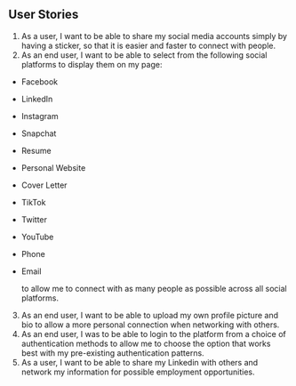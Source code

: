 ## User Stories
1.  As a user, I want to be able to share my social media accounts simply by having a sticker, so that it is easier and faster to connect with people.
2.  As an end user, I want to be able to select from the following social platforms to display them on my page:
 - Facebook
 - LinkedIn
 - Instagram
 - Snapchat
 - Resume
 - Personal Website
 - Cover Letter
 - TikTok
 - Twitter
 - YouTube
 - Phone
 - Email
 
   to allow me to connect with as many people as possible across all social platforms.
 
3. As an end user, I want to be able to upload my own profile picture and bio to allow a more personal connection when networking with others.
4. As an end user, I was to be able to login to the platform from a choice of authentication methods to allow me to choose the option that works best with my pre-existing authentication patterns.
5. As a user, I want to be able to share my Linkedin with others and network my information for possible employment opportunities.
